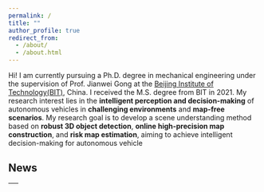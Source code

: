 ```yaml
---
permalink: /
title: ""
author_profile: true
redirect_from: 
  - /about/
  - /about.html
---
```


Hi! I am currently pursuing a Ph.D. degree in mechanical engineering under the supervision of Prof. Jianwei Gong at the [Beijing Institute of Technology(BIT)](https://me-english.bit.edu.cn/), China. I received the M.S. degree from BIT in 2021. My research interest lies in the **intelligent perception and decision-making**  of autonomous vehicles in **challenging environments** and **map-free scenarios**. My research goal is to develop a scene understanding method based on **robust 3D object detection**, **online high-precision map construction**, and **risk map estimation**, aiming to achieve intelligent decision-making for autonomous vehicle



## News
<table style="width:100%">
  <thead>
    <tr>
      <th width="100%">&nbsp;</th>
    </tr>
  </thead>
</table>



